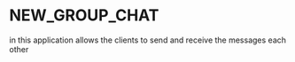 # NEW_GROUP_CHAT
in this application allows the clients to send and receive the messages each other
